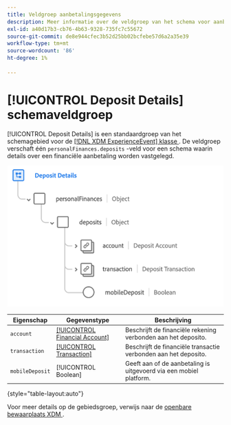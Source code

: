 ```yaml
---
title: Veldgroep aanbetalingsgegevens
description: Meer informatie over de veldgroep van het schema voor aanbetalingsgegevens.
exl-id: a40d17b3-cb76-4b63-9328-735fc7c55672
source-git-commit: de8e944cfec3b52d25bb02bcfebe57d6a2a35e39
workflow-type: tm+mt
source-wordcount: '86'
ht-degree: 1%

---
```


# [!UICONTROL Deposit Details] schemaveldgroep

[!UICONTROL Deposit Details] is een standaardgroep van het schemagebied voor de [[!DNL XDM ExperienceEvent]  klasse &#x200B;](../../classes/experienceevent.md). De veldgroep verschaft één `personalFinances.deposits` -veld voor een schema waarin details over een financiële aanbetaling worden vastgelegd.

![](../../images/field-groups/deposit-details.png)

| Eigenschap | Gegevenstype | Beschrijving |
| --- | --- | --- |
| `account` | [[!UICONTROL Financial Account]](../../data-types/financial-account.md) | Beschrijft de financiële rekening verbonden aan het deposito. |
| `transaction` | [[!UICONTROL Transaction]](../../data-types/transaction.md) | Beschrijft de financiële transactie verbonden aan het deposito. |
| `mobileDeposit` | [!UICONTROL Boolean] | Geeft aan of de aanbetaling is uitgevoerd via een mobiel platform. |

{style="table-layout:auto"}

Voor meer details op de gebiedsgroep, verwijs naar de [&#x200B; openbare bewaarplaats XDM &#x200B;](https://github.com/adobe/xdm/blob/master/docs/reference/fieldgroups/experience-event/industry-verticals/experienceevent-deposit-details.schema.json).
